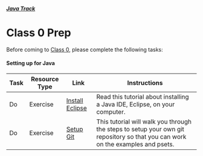 ##### [Java Track](../../)

# Class 0 Prep

Before coming to [Class 0](../..), please complete the following tasks:

#### Setting up for Java
Task | Resource Type | Link  | Instructions
--------------|------|------|-------------
Do | Exercise | [Install Eclipse](../exercises/eclipse) | Read this tutorial about installing a Java IDE, Eclipse, on your computer.
Do | Exercise | [Setup Git](../exercises/git) | This tutorial will walk you through the steps to setup your own git repository so that you can work on the examples and psets.
